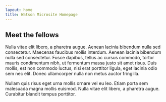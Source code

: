 ```yaml
---
layout: home
title: Watson Microsite Homepage
---
```


## Meet the fellows

Nulla vitae elit libero, a pharetra augue. Aenean lacinia bibendum nulla sed consectetur. Maecenas faucibus mollis interdum. Aenean lacinia bibendum nulla sed consectetur. Fusce dapibus, tellus ac cursus commodo, tortor mauris condimentum nibh, ut fermentum massa justo sit amet risus. Duis mollis, est non commodo luctus, nisi erat porttitor ligula, eget lacinia odio sem nec elit. Donec ullamcorper nulla non metus auctor fringilla.

Nullam quis risus eget urna mollis ornare vel eu leo. Etiam porta sem malesuada magna mollis euismod. Nulla vitae elit libero, a pharetra augue. Curabitur blandit tempus porttitor.